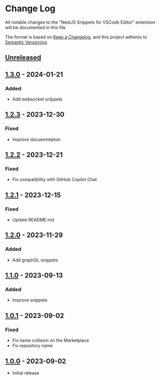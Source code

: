 # Change Log

All notable changes to the "NestJS Snippets for VSCode Editor" extension will be documented in this file.

The format is based on [Keep a Changelog](https://keepachangelog.com/en/1.0.0/),
and this project adheres to [Semantic Versioning](https://semver.org/spec/v2.0.0.html).

## [Unreleased]

## [1.3.0] - 2024-01-21

### Added

- Add websocket snippets

## [1.2.3] - 2023-12-30

### Fixed

- Improve docuemntation

## [1.2.2] - 2023-12-21

### Fixed

- Fix compatibility with GitHub Copilot Chat

## [1.2.1] - 2023-12-15

### Fixed

- Update README.md

## [1.2.0] - 2023-11-29

### Added

- Add graphQL snippets

## [1.1.0] - 2023-09-13

### Added

- Improve snippets

## [1.0.1] - 2023-09-02

### Fixed

- Fix name collision on the Marketplace
- Fix repository name

## [1.0.0] - 2023-09-02

- Initial release

[unreleased]: https://github.com/ManuelGil/vscode-nestjs-snippets/compare/v1.3.0...HEAD
[1.3.0]: https://github.com/ManuelGil/vscode-nestjs-snippets/compare/v1.2.3...v1.3.0
[1.2.3]: https://github.com/ManuelGil/vscode-nestjs-snippets/compare/v1.2.2...v1.2.3
[1.2.2]: https://github.com/ManuelGil/vscode-nestjs-snippets/compare/v1.2.1...v1.2.2
[1.2.1]: https://github.com/ManuelGil/vscode-nestjs-snippets/compare/v1.2.0...v1.2.1
[1.2.0]: https://github.com/ManuelGil/vscode-nestjs-snippets/compare/v1.1.0...v1.2.0
[1.1.0]: https://github.com/ManuelGil/vscode-nestjs-snippets/compare/v1.0.1...v1.1.0
[1.0.1]: https://github.com/ManuelGil/vscode-nestjs-snippets/compare/v1.0.0...v1.0.1
[1.0.0]: https://github.com/ManuelGil/vscode-nestjs-snippets/releases/tag/v1.0.0
